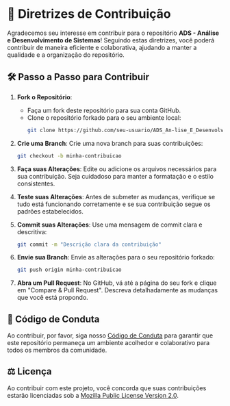# 📜 Diretrizes de Contribuição

Agradecemos seu interesse em contribuir para o repositório **ADS - Análise e Desenvolvimento de Sistemas**! Seguindo estas diretrizes, você poderá contribuir de maneira eficiente e colaborativa, ajudando a manter a qualidade e a organização do repositório.

## 🛠️ Passo a Passo para Contribuir

1. **Fork o Repositório**:
   - Faça um fork deste repositório para sua conta GitHub.
   - Clone o repositório forkado para o seu ambiente local:
     ```bash
     git clone https://github.com/seu-usuario/ADS_An-lise_E_Desenvolvimento_De_Sistemas.git
     ```

2. **Crie uma Branch**:
   Crie uma nova branch para suas contribuições:
   ```bash
   git checkout -b minha-contribuicao

3. **Faça suas Alterações**:
   Edite ou adicione os arquivos necessários para sua contribuição. Seja cuidadoso para manter a formatação e o estilo consistentes.

4. **Teste suas Alterações**:
   Antes de submeter as mudanças, verifique se tudo está funcionando corretamente e se sua contribuição segue os padrões estabelecidos.

5. **Commit suas Alterações**:
   Use uma mensagem de commit clara e descritiva:
   ```bash
   git commit -m "Descrição clara da contribuição"

6. **Envie sua Branch**:
   Envie as alterações para o seu repositório forkado:
   ```bash
   git push origin minha-contribuicao

7. **Abra um Pull Request**:
   No GitHub, vá até a página do seu fork e clique em "Compare & Pull Request". Descreva detalhadamente as mudanças que você está propondo.

## 📑 Código de Conduta

Ao contribuir, por favor, siga nosso [Código de Conduta](https://github.com/Artificial-Universe/Codigo_De_Conduta) para garantir que este repositório permaneça um ambiente acolhedor e colaborativo para todos os membros da comunidade.

## ⚖️ Licença

Ao contribuir com este projeto, você concorda que suas contribuições estarão licenciadas sob a [Mozilla Public License Version 2.0](https://www.mozilla.org/en-US/MPL/2.0/).
